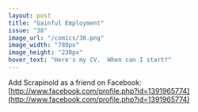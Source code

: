 ```yaml
---
layout: post
title: "Gainful Employment"
issue: "38"
image_url: "/comics/38.png"
image_width: "780px"
image_height: "230px"
hover_text: "Here's my CV.  When can I start?"
---
```

Add Scrapinold as a friend on Facebook: [http://www.facebook.com/profile.php?id=1391965774](http://www.facebook.com/profile.php?id=1391965774)
